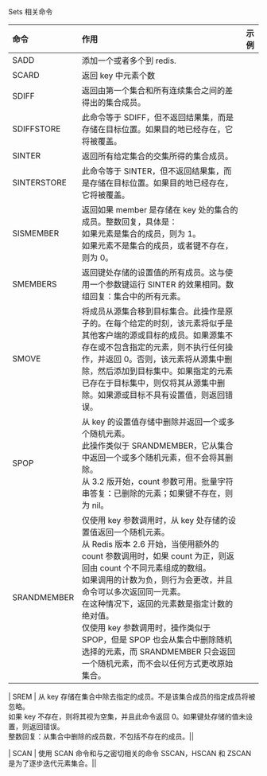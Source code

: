 Sets 相关命令

| 命令        | 作用                                                                                                                                                                                                                                                                                                                                                                                                                                                               | 示例 |
| :---------- | :----------------------------------------------------------------------------------------------------------------------------------------------------------------------------------------------------------------------------------------------------------------------------------------------------------------------------------------------------------------------------------------------------------------------------------------------------------------- | :--- |
| SADD        | 添加一个或者多个到 redis.                                                                                                                                                                                                                                                                                                                                                                                                                                          |      |
| SCARD       | 返回 key 中元素个数                                                                                                                                                                                                                                                                                                                                                                                                                                                |      |
| SDIFF       | 返回由第一个集合和所有连续集合之间的差得出的集合成员。                                                                                                                                                                                                                                                                                                                                                                                                             |      |
| SDIFFSTORE  | 此命令等于 SDIFF，但不返回结果集，而是存储在目标位置。如果目的地已经存在，它将被覆盖。                                                                                                                                                                                                                                                                                                                                                                             |      |
| SINTER      | 返回所有给定集合的交集所得的集合成员。                                                                                                                                                                                                                                                                                                                                                                                                                             |      |
| SINTERSTORE | 此命令等于 SINTER，但不返回结果集，而是存储在目标位置。如果目的地已经存在，它将被覆盖。                                                                                                                                                                                                                                                                                                                                                                            |      |
| SISMEMBER   | 返回如果 member 是存储在 key 处的集合的成员。整数回复，具体是：<br/>如果元素是集合的成员，则为 1。<br/>如果元素不是集合的成员，或者键不存在，则为 0。                                                                                                                                                                                                                                                                                                              |      |
| SMEMBERS    | 返回键处存储的设置值的所有成员。这与使用一个参数键运行 SINTER 的效果相同。数组回复：集合中的所有元素。                                                                                                                                                                                                                                                                                                                                                             |      |
| SMOVE       | 将成员从源集合移到目标集合。此操作是原子的。在每个给定的时刻，该元素将似乎是其他客户端的源或目标的成员。如果源集不存在或不包含指定的元素，则不执行任何操作，并返回 0。否则，该元素将从源集中删除，然后添加到目标集中。如果指定的元素已存在于目标集中，则仅将其从源集中删除。如果源或目标不具有设置值，则返回错误。                                                                                                                                                 |      |
| SPOP        | 从 key 的设置值存储中删除并返回一个或多个随机元素。<br/>此操作类似于 SRANDMEMBER，它从集合中返回一个或多个随机元素，但不会将其删除。<br/>从 3.2 版开始，count 参数可用。批量字符串答复：已删除的元素；如果键不存在，则为 nil。                                                                                                                                                                                                                                     |      |
| SRANDMEMBER | 仅使用 key 参数调用时，从 key 处存储的设置值返回一个随机元素。<br/>从 Redis 版本 2.6 开始，当使用额外的 count 参数调用时，如果 count 为正，则返回由 count 个不同元素组成的数组。<br/>如果调用的计数为负，则行为会更改，并且命令可以多次返回同一元素。<br/>在这种情况下，返回的元素数是指定计数的绝对值。<br/>仅使用 key 参数调用时，操作类似于 SPOP，但是 SPOP 也会从集合中删除随机选择的元素，而 SRANDMEMBER 只会返回一个随机元素，而不会以任何方式更改原始集合。 |      |

| SREM | 从 key 存储在集合中除去指定的成员。不是该集合成员的指定成员将被忽略。<br/>如果 key 不存在，则将其视为空集，并且此命令返回 0。如果键处存储的值未设置，则返回错误。<br/>整数回复：从集合中删除的成员数，不包括不存在的成员。||

| SCAN | 使用 SCAN 命令和与之密切相关的命令 SSCAN，HSCAN 和 ZSCAN 是为了逐步迭代元素集合。||
